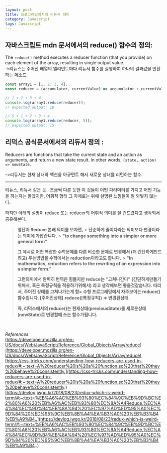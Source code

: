 ```yaml
---
layout: post
title: 프로그래밍에서의 리듀서 의미
category: Javascript
tags: Javascript
---
```


## 자바스크립트 mdn 문서에서의 reduce() 함수의 정의:

The `reduce()` method executes a reducer function (that you provide) on each element of the array, resulting in single output value. <br>
->리듀스는 주어진 배열의 엘리먼트마다 리듀서 함수를 실행하여 하나의 결과값을 반환하는 메소드.

```jsx
const array1 = [1, 2, 3, 4];
const reducer = (accumulator, currentValue) => accumulator + currentValue;

// 1 + 2 + 3 + 4
console.log(array1.reduce(reducer));
// expected output: 10

// 5 + 1 + 2 + 3 + 4
console.log(array1.reduce(reducer, 5));
// expected output: 15
```

## 리덕스 공식문서에서의 리듀서 정의 :

Reducers are functions that take the current state and an action as arguments, and return a new state result. In other words, `(state, action) => newState.` <br>

->리듀서는 현재 상태와 액션을 아규먼트 해서 새로운 상태를 리턴하는 함수.

---

리듀스, 리듀서 같은 듯.. 조금씩 다른 듯한 이 것들이 어떤 파라미터를 가지고 어떤 기능을 하는지는 알겠지만,
어휘적 형태 그 자체로는 위에 설명된 느낌들이 잘 와닿지 않는다.

하지만 아래의 설명이 reduce 또는 reducer의 어휘적 의미를 잘 건드렸다고 생각되서 공유해본다.

> **영단어 Reduce 본래 의미를 보자면,** > **단순하게 줄이다라는 의미보다 변경이라는 의미에 가깝습니다.** > **"to change something into a simpler or more general form"**
>
> **그 예시로 어떤 복잡한 수학문제를 다른 비슷한 문제로 변경해서 (더 간단하게만드려고) 푸는방법을 수학에서는 reduction이라고도 합니다.** > **"In mathematics, reduction refers to the rewriting of an expression into a simpler form."**
>
> **그런의미에서 완벽히 번역은 힘들지만 reduce는 "고쳐나간다" (간단하게만들기위해서, 혹은 특정규칙을 적용하기위해서) 라고 생각해보면 좋을것같습니다. 따라서, 주어진 상태를 고쳐나가는게 함> 수형 프로그래밍에서 자주보이는 reduce()함수입니다. [주어진상태].reduce([특정규칙]) => 변경된상태.**
>
> **즉, 리덕스에서의 reduce()는 현재상태(previousState)를 새로운상태(newState)로 변경할때 쓰는 함수가됩니다.**

<br>

_References_ <br>
[https://developer.mozilla.org/en-US/docs/Web/JavaScript/Reference/Global_Objects/Array/reduce](https://developer.mozilla.org/en-US/docs/Web/JavaScript/Reference/Global_Objects/Array/reduce)
<br>
[https://css-tricks.com/understanding-how-reducers-are-used-in-redux/#:~:text=A%20reducer%20is%20a%20function,so%20that%20they%20behave%20consistently.](https://css-tricks.com/understanding-how-reducers-are-used-in-redux/#:~:text=A%20reducer%20is%20a%20function,so%20that%20they%20behave%20consistently.)
<br>
[https://devlog.jwgo.kr/2018/08/23/redux-which-is-weird-term/#:~:text=%EB%A6%AC%EB%93%80%EC%84%9C%EB%9D%BC%E2%80%A6%20%EB%A6%AC%EB%93%80%EC%8A%A4Reduce,%EC%A4%84%EC%9D%B4%EB%8A%94%20%EC%97%AD%ED%95%A0%EC%9D%84%20%ED%95%9C%EB%8B%A4%EA%B3%A0%20%EB%B3%B4%EB%A9%B4..](https://devlog.jwgo.kr/2018/08/23/redux-which-is-weird-term/#:~:text=%EB%A6%AC%EB%93%80%EC%84%9C%EB%9D%BC%E2%80%A6%20%EB%A6%AC%EB%93%80%EC%8A%A4Reduce,%EC%A4%84%EC%9D%B4%EB%8A%94%20%EC%97%AD%ED%95%A0%EC%9D%84%20%ED%95%9C%EB%8B%A4%EA%B3%A0%20%EB%B3%B4%EB%A9%B4..)
